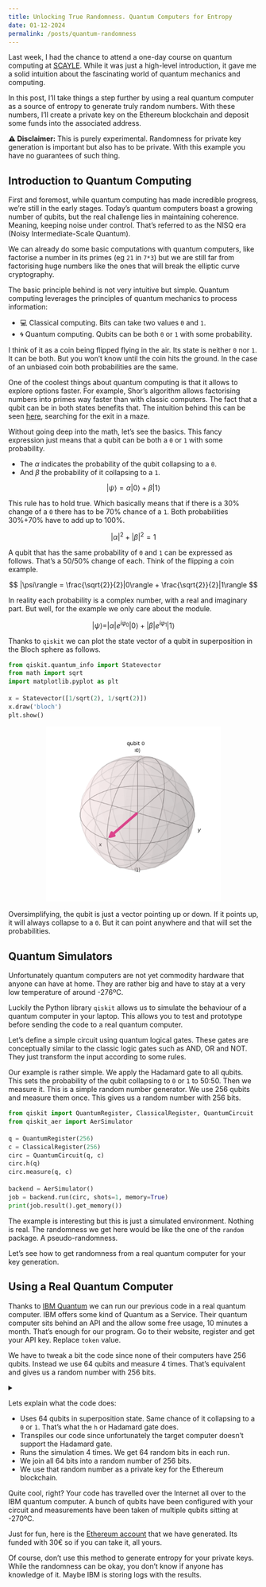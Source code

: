 ```yaml
---
title: Unlocking True Randomness. Quantum Computers for Entropy
date: 01-12-2024
permalink: /posts/quantum-randomness
---
```


Last week, I had the chance to attend a one-day course on quantum computing at [SCAYLE](https://www.scayle.es/). While it was just a high-level introduction, it gave me a solid intuition about the fascinating world of quantum mechanics and computing.

In this post, I’ll take things a step further by using a real quantum computer as a source of entropy to generate truly random numbers. With these numbers, I’ll create a private key on the Ethereum blockchain and deposit some funds into the associated address.

**⚠️ Disclaimer:** This is purely experimental. Randomness for private key generation is important but also has to be private. With this example you have no guarantees of such thing.

## Introduction to Quantum Computing

First and foremost, while quantum computing has made incredible progress, we’re still in the early stages. Today’s quantum computers boast a growing number of qubits, but the real challenge lies in maintaining coherence. Meaning, keeping noise under control. That’s referred to as the NISQ era (Noisy Intermediate-Scale Quantum).

We can already do some basic computations with quantum computers, like factorise a number in its primes (eg `21` in `7*3`) but we are still far from factorising huge numbers like the ones that will break the elliptic curve cryptography.

The basic principle behind is not very intuitive but simple. Quantum computing leverages the principles of quantum mechanics to process information:

* 💻 Classical computing. Bits can take two values `0` and `1`.
* 🌀 Quantum computing. Qubits can be both `0` or `1` with some probability.

I think of it as a coin being flipped flying in the air. Its state is neither `0` nor `1`. It can be both. But you won’t know until the coin hits the ground. In the case of an unbiased coin both probabilities are the same.

One of the coolest things about quantum computing is that it allows to explore options faster. For example, Shor’s algorithm allows factorising numbers into primes way faster than with classic computers. The fact that a qubit can be in both states benefits that. The intuition behind this can be seen [here](https://www.youtube.com/watch?v=OQ-NkCiyj_c), searching for the exit in a maze.

Without going deep into the math, let’s see the basics. This fancy expression just means that a qubit can be both a `0` or `1` with some probability.

- The $\alpha$ indicates the probability of the qubit collapsing to a `0`.
- And $\beta$ the probability of it collapsing to a `1`.

$$
|\psi\rangle = \alpha|0\rangle + \beta|1\rangle
$$

This rule has to hold true. Which basically means that if there is a 30% change of a `0` there has to be 70% chance of a `1`. Both probabilities 30%+70% have to add up to 100%.

$$
|\alpha|^2 + |\beta|^2 = 1
$$

A qubit that has the same probability of `0` and `1` can be expressed as follows. That’s a 50/50% change of each. Think of the flipping a coin example.

$$
|\psi\rangle = \frac{\sqrt{2}}{2}|0\rangle + \frac{\sqrt{2}}{2}|1\rangle
$$

In reality each probability is a complex number, with a real and imaginary part. But well, for the example we only care about the module.

$$
|\psi\rangle = |\alpha|e^{i\varphi_0}|0\rangle + |\beta|e^{i\varphi_1}|1\rangle
$$

Thanks to `qiskit` we can plot the state vector of a qubit in superposition in the Bloch sphere as follows.

```python
from qiskit.quantum_info import Statevector
from math import sqrt
import matplotlib.pyplot as plt
 
x = Statevector([1/sqrt(2), 1/sqrt(2)])
x.draw('bloch')
plt.show()
```

<center><img src="https://github.com/alrevuelta/myblog/blob/main/assets/img/qubit.png?raw=true" style="width:70%"></center>

Oversimplifying, the qubit is just a vector pointing up or down. If it points up, it will always collapse to a `0`. But it can point anywhere and that will set the probabilities.

## Quantum Simulators

Unfortunately quantum computers are not yet commodity hardware that anyone can have at home. They are rather big and have to stay at a very low temperature of around -276ºC.

Luckily the Python library `qiskit` allows us to simulate the behaviour of a quantum computer in your laptop. This allows you to test and prototype before sending the code to a real quantum computer.

Let’s define a simple circuit using quantum logical gates. These gates are conceptually similar to the classic logic gates such as AND, OR and NOT. They just transform the input according to some rules.

Our example is rather simple. We apply the Hadamard gate to all qubits. This sets the probability of the qubit collapsing to `0` or `1` to 50:50. Then we measure it. This is a simple random number generator. We use 256 qubits and measure them once. This gives us a random number with 256 bits.

```python
from qiskit import QuantumRegister, ClassicalRegister, QuantumCircuit
from qiskit_aer import AerSimulator

q = QuantumRegister(256)
c = ClassicalRegister(256)
circ = QuantumCircuit(q, c)
circ.h(q)
circ.measure(q, c)

backend = AerSimulator()
job = backend.run(circ, shots=1, memory=True)
print(job.result().get_memory())
```

The example is interesting but this is just a simulated environment. Nothing is real. The randomness we get here would be like the one of the `random` package. A pseudo-randomness.

Let’s see how to get randomness from a real quantum computer for your key generation.

## Using a Real Quantum Computer

Thanks to [IBM Quantum](https://quantum.ibm.com/) we can run our previous code in a real quantum computer. IBM offers some kind of Quantum as a Service. Their quantum computer sits behind an API and the allow some free usage, 10 minutes a month. That’s enough for our program. Go to their website, register and get your API key. Replace `token` value.

We have to tweak a bit the code since none of their computers have 256 qubits. Instead we use 64 qubits and measure 4 times. That’s equivalent and gives us a random number with 256 bits.


<details>
  <summary></summary>
 
  ```python
from qiskit import QuantumRegister, ClassicalRegister, QuantumCircuit
from qiskit import transpile
from qiskit_ibm_runtime import QiskitRuntimeService
from eth_keys import keys

q = QuantumRegister(64)
c = ClassicalRegister(64)
circ = QuantumCircuit(q, c)
circ.h(q)
circ.measure(q, c)

service = QiskitRuntimeService(channel="ibm_quantum", token="YOUR_TOKEN")
backend = service.backend('ibm_kyiv')
qc_basis = transpile(circ, backend)
job = backend.run(qc_basis, shots=4)

counts = job.result().to_dict()["results"][0]["data"]["counts"]
priv_key = ''.join(counts.keys()).replace('0x', '')

private_key_bytes = bytes.fromhex(priv_key)
private_key_obj = keys.PrivateKey(private_key_bytes)

public_key = private_key_obj.public_key
public_key_hex = public_key.to_bytes().hex()

eth_address = public_key.to_checksum_address()

print(f"Private Key: {priv_key}")
print(f"Ethereum Address: {eth_address}")
```
</details>

Lets explain what the code does:

- Uses 64 qubits in superposition state. Same chance of it collapsing to a `0` or `1`. That’s what the `h` or Hadamard gate does.
- Transpiles our code since unfortunately the target computer doesn’t support the Hadamard gate.
- Runs the simulation 4 times. We get 64 random bits in each run.
- We join all 64 bits into a random number of 256 bits.
- We use that random number as a private key for the Ethereum blockchain.

Quite cool, right? Your code has travelled over the Internet all over to the IBM quantum computer. A bunch of qubits have been configured with your circuit and measurements have been taken of multiple qubits sitting at -270ºC.

Just for fun, here is the [Ethereum account](https://etherscan.io/address/0xc2122C5c9dd8e8AE17D6FC874E0Da5a6e4681587) that we have generated. Its funded with 30€ so if you can take it, all yours.

Of course, don’t use this method to generate entropy for your private keys. While the randomness can be okay, you don’t know if anyone has knowledge of it. Maybe IBM is storing logs with the results.
